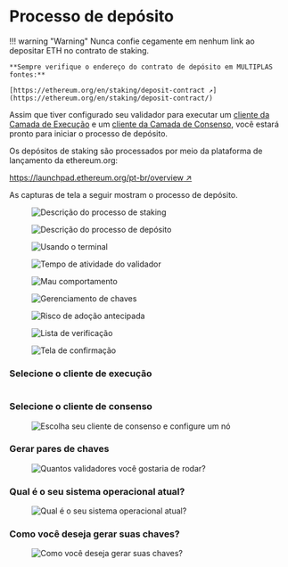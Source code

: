 # Processo de depósito

!!! warning "Warning"
    Nunca confie cegamente em nenhum link ao depositar ETH no contrato de staking.

    **Sempre verifique o endereço do contrato de depósito em MULTIPLAS fontes:**

    [https://ethereum.org/en/staking/deposit-contract ↗](https://ethereum.org/en/staking/deposit-contract/)

Assim que tiver configurado seu validador para executar um [cliente da Camada de Execução](../../validator-clients/execution-clients) e um [cliente da Camada de Consenso](../../validator-clients/consensus-clients), você estará pronto para iniciar o processo de depósito.

Os depósitos de staking são processados por meio da plataforma de lançamento da ethereum.org:

[https://launchpad.ethereum.org/pt-br/overview ↗](https://launchpad.ethereum.org/pt-br/overview)

As capturas de tela a seguir mostram o processo de depósito.

<figure><img src="/assets/lang/portuguese/Screenshot 2023-06-25 at 16-30-47 Recomendações.png" alt="Descrição do processo de staking"><figcaption></figcaption></figure>

<figure><img src="/assets/lang/portuguese/Screenshot 2023-06-25 at 16-32-55 Recomendações.png" alt="Descrição do processo de depósito"><figcaption></figcaption></figure>



<figure><img src="/assets/lang/portuguese/Screenshot 2023-06-25 at 16-33-30 Recomendações.png" alt="Usando o terminal"><figcaption></figcaption></figure>



<figure><img src="/assets/lang/portuguese/4 Uptime.png" alt="Tempo de atividade do validador"><figcaption></figcaption></figure>



<figure><img src="/assets/lang/portuguese/5.png" alt="Mau comportamento"><figcaption></figcaption></figure>



<figure><img src="/assets/lang/portuguese/6.png" alt="Gerenciamento de chaves"><figcaption></figcaption></figure>





<figure><img src="/assets/lang/portuguese/7.png" alt="Risco de adoção antecipada"><figcaption></figcaption></figure>



<figure><img src="/assets/lang/portuguese/8.png" alt="Lista de verificação"><figcaption></figcaption></figure>



<figure><img src="/assets/lang/portuguese/9.png" alt="Tela de confirmação"><figcaption></figcaption></figure>



### Selecione o cliente de execução

<figure><img src="/assets/lang/portuguese/Screenshot 2023-06-25 at 16-37-38 Escolher cliente execução.png" alt=""><figcaption></figcaption></figure>



### Selecione o cliente de consenso

<figure><img src="/assets/lang/portuguese/Screenshot 2023-06-25 at 16-38-46 Escolher cliente consenso.png" alt="Escolha seu cliente de consenso e configure um nó"><figcaption></figcaption></figure>



### Gerar pares de chaves

<figure><img src="/assets/lang/portuguese/Screenshot 2023-06-25 at 16-39-21 Gerar pares de chaves.png" alt="Quantos validadores você gostaria de rodar?"><figcaption></figcaption></figure>

### Qual é o seu sistema operacional atual?

<figure><img src="/assets/lang/portuguese/Screenshot 2023-06-25 at 16-39-53 Gerar pares de chaves.png" alt="Qual é o seu sistema operacional atual?"><figcaption></figcaption></figure>



### Como você deseja gerar suas chaves?

<figure><img src="/assets/lang/portuguese/Screenshot 2023-06-25 at 16-43-47 Gerar pares de chaves.png" alt="Como você deseja gerar suas chaves?"><figcaption></figcaption></figure>









